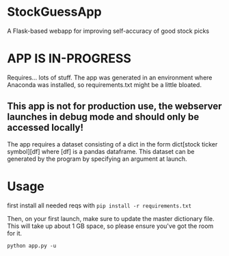# StockGuessApp
A Flask-based webapp for improving self-accuracy of good stock picks

# APP IS IN-PROGRESS

Requires... lots of stuff. The app was generated in an environment where Anaconda was installed, so requirements.txt might be a little bloated.

## This app is not for production use, the webserver launches in debug mode and should only be accessed locally!

The app requires a dataset consisting of a dict in the form dict[stock ticker symbol][df] where [df] is a pandas dataframe. This dataset can be generated by the program by specifying an argument at launch.

# Usage
first install all needed reqs with 
```pip install -r requirements.txt```

Then, on your first launch, make sure to update the master dictionary file. This will take up about 1 GB space, so please ensure you've got the room for it.

```python app.py -u```

